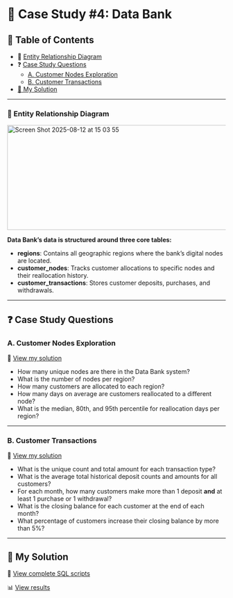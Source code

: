 # 🏦 Case Study #4: Data Bank  

## 📕 Table of Contents  
- 🔐 [Entity Relationship Diagram](#-entity-relationship-diagram)  
- ❓ [Case Study Questions](#-Case-Study-Questions)
  - [A. Customer Nodes Exploration](#-a-Customer-Nodes-Exploration)
  - [B. Customer Transactions](#-b-Customer-Transactions) 
- [🚀 My Solution](#-My-Solution)

---

### 🔐 Entity Relationship Diagram  
<img width="703" height="241" alt="Screen Shot 2025-08-12 at 15 03 55" src="https://github.com/user-attachments/assets/aa7ac445-5353-43f0-85e0-5a60c521fb16" />


**Data Bank’s data is structured around three core tables:**  

- **regions**: Contains all geographic regions where the bank’s digital nodes are located.  
- **customer_nodes**: Tracks customer allocations to specific nodes and their reallocation history.  
- **customer_transactions**: Stores customer deposits, purchases, and withdrawals.  

---

## ❓ Case Study Questions  

### A. Customer Nodes Exploration  
📄 [View my solution](https://github.com/QuyenNguyen0611/8-Week-SQL-Challenge/blob/main/Case%20study%204%20-%20Data%20Bank/Solution/A.%20Customer%20Nodes%20Exploration.md)

- How many unique nodes are there in the Data Bank system?  
- What is the number of nodes per region?  
- How many customers are allocated to each region?  
- How many days on average are customers reallocated to a different node?  
- What is the median, 80th, and 95th percentile for reallocation days per region?  

---

### B. Customer Transactions  
📄 [View my solution](https://github.com/QuyenNguyen0611/8-Week-SQL-Challenge/blob/main/Case%20study%204%20-%20Data%20Bank/Solution/B.%20Customer%20Transactions.md)

- What is the unique count and total amount for each transaction type?  
- What is the average total historical deposit counts and amounts for all customers?  
- For each month, how many customers make more than 1 deposit **and** at least 1 purchase or 1 withdrawal?  
- What is the closing balance for each customer at the end of each month?  
- What percentage of customers increase their closing balance by more than 5%?  

---

## 🚀 My Solution  
📜 [View complete SQL scripts](https://github.com/QuyenNguyen0611/8-Week-SQL-Challenge/tree/main/Case%20study%204%20-%20Data%20Bank/Syntax)

📊 [View results](https://github.com/QuyenNguyen0611/8-Week-SQL-Challenge/tree/main/Case%20study%204%20-%20Data%20Bank/Solution)
